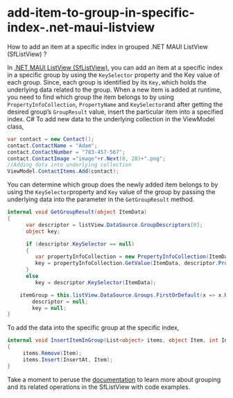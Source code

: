 # add-item-to-group-in-specific-index-.net-maui-listview
How to add an item at a specific index in grouped .NET MAUI ListView (SfListView) ?

In [.NET MAUI ListView (SfListView)](https://www.syncfusion.com/maui-controls/maui-listview), you can add an item at a specific index in a specific group by using the `KeySelector` property and the Key value of each group. Since, each group is identified by its `Key,`which holds the underlying data related to the group. When a new item is added at runtime, you need to find which group the item belongs to by using `PropertyInfoCollection`, `PropertyName` and `KeySelector`and after getting the desired group’s `GroupResult` value, insert the particular item into a specified index.
C#
To add new data to the underlying collection in the ViewModel class,
```c#
var contact = new Contact();
contact.ContactName = "Adam";
contact.ContactNumber = "783-457-567";
contact.ContactImage ="image"+r.Next(0, 28)+".png";
//Adding data into underlying collection      
ViewModel.ContactItems.Add(contact);
```

You can determine which group does the newly added item belongs to by using the `KeySelector`property and `Key` value of the group by passing the underlying data into the parameter in the `GetGroupResult` method.
```c#
internal void GetGroupResult(object ItemData)
{
      var descriptor = listView.DataSource.GroupDescriptors[0];
      object key;

      if (descriptor.KeySelector == null)
      {
         var propertyInfoCollection = new PropertyInfoCollection(ItemData.GetType());
         key = propertyInfoCollection.GetValue(ItemData, descriptor.PropertyName);
      }
      else
         key = descriptor.KeySelector(ItemData);

    itemGroup = this.listView.DataSource.Groups.FirstOrDefault(x => x.Key == key);         
        descriptor = null;
        key = null;
}
```
To add the data into the specific group at the specific index,
```c#
internal void InsertItemInGroup(List<object> items, object Item, int InsertAt)  
{
     items.Remove(Item);
     items.Insert(InsertAt, Item);
}
```
Take a moment to peruse the [documentation](https://help.syncfusion.com/xamarin/listview/grouping) to learn more about grouping and its related operations in the SfListView with code examples.




